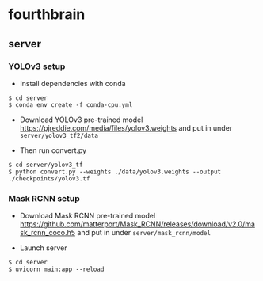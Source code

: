 # fourthbrain

## server

### YOLOv3 setup
- Install dependencies with conda
```
$ cd server
$ conda env create -f conda-cpu.yml
```

- Download YOLOv3 pre-trained model
https://pjreddie.com/media/files/yolov3.weights
and put in under `server/yolov3_tf2/data`

- Then run convert.py
```
$ cd server/yolov3_tf
$ python convert.py --weights ./data/yolov3.weights --output ./checkpoints/yolov3.tf
```

### Mask RCNN setup
- Download Mask RCNN pre-trained model
https://github.com/matterport/Mask_RCNN/releases/download/v2.0/mask_rcnn_coco.h5
and put in under `server/mask_rcnn/model`

- Launch server
```
$ cd server
$ uvicorn main:app --reload
```
